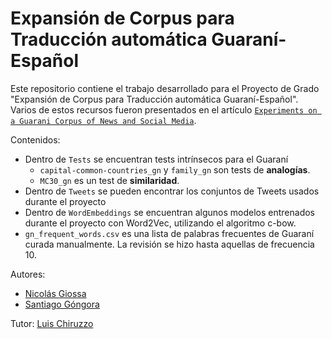 # Expansión de Corpus para Traducción automática Guaraní-Español

Este repositorio contiene el trabajo desarrollado para el Proyecto de Grado "Expansión de Corpus para Traducción automática Guaraní-Español". Varios de estos recursos fueron presentados en el artículo [``Experiments on a Guarani Corpus of News and Social Media``](https://aclanthology.org/2021.americasnlp-1.16/).

Contenidos:
- Dentro de ``Tests`` se encuentran tests intrínsecos para el Guaraní
    - ``capital-common-countries_gn`` y ``family_gn`` son tests de **analogías**.
    - ``MC30_gn`` es un test de **similaridad**.
- Dentro de ``Tweets`` se pueden encontrar los conjuntos de Tweets usados durante el proyecto
- Dentro de ``WordEmbeddings`` se encuentran algunos modelos entrenados durante el proyecto con Word2Vec, utilizando el algoritmo c-bow.
- ``gn_frequent_words.csv`` es una lista de palabras frecuentes de Guaraní curada manualmente. La revisión se hizo hasta aquellas de frecuencia 10.

Autores: 
- [Nicolás Giossa](https://github.com/giossa94)
- [Santiago Góngora](https://sites.google.com/view/sgongora/)

Tutor: [Luis Chiruzzo](https://scholar.google.com/citations?user=C7c4uCsAAAAJ)

